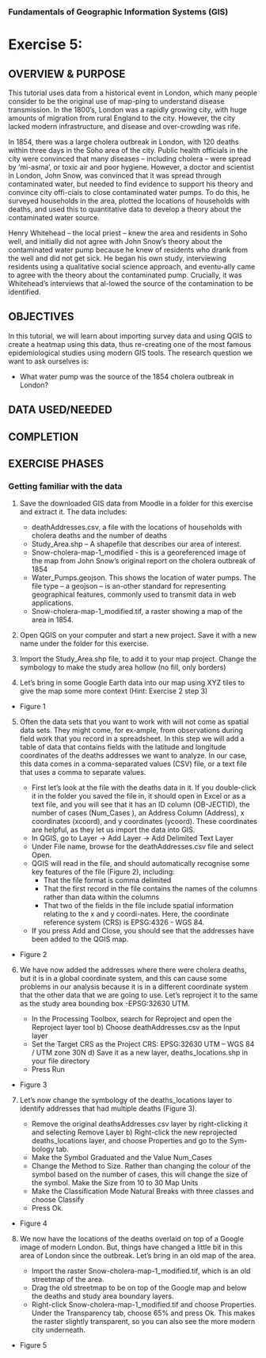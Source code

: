 ### Fundamentals of Geographic Information Systems (GIS)

# Exercise 5: 

## OVERVIEW & PURPOSE
This tutorial uses data from a historical event in London, which many people consider to be the original use of map-ping to understand disease transmission. In the 1800’s, London was a rapidly growing city, with huge amounts of migration from rural England to the city. However, the city lacked modern infrastructure, and disease and over-crowding was rife.

In 1854, there was a large cholera outbreak in London, with 120 deaths within three days in the Soho area of the city. Public health officials in the city were convinced that many diseases – including cholera – were spread by ‘mi-asma’, or toxic air and poor hygiene. However, a doctor and scientist in London, John Snow, was convinced that it was spread through contaminated water, but needed to find evidence to support his theory and convince city offi-cials to close contaminated water pumps. To do this, he surveyed households in the area, plotted the locations of households with deaths, and used this to quantitative data to develop a theory about the contaminated water source.

Henry Whitehead – the local priest – knew the area and residents in Soho well, and initially did not agree with John Snow’s theory about the contaminated water pump because he knew of residents who drank from the well and did not get sick. He began his own study, interviewing residents using a qualitative social science approach, and eventu-ally came to agree with the theory about the contaminated pump. Crucially, it was Whitehead’s interviews that al-lowed the source of the contamination to be identified.

## OBJECTIVES

In this tutorial, we will learn about importing survey data and using QGIS to create a heatmap using this data, thus re-creating one of the most famous epidemiological studies using modern GIS tools. The research question we want to ask ourselves is:
- What water pump was the source of the 1854 cholera outbreak in London?

## DATA USED/NEEDED

## COMPLETION

## EXERCISE PHASES

### Getting familiar with the data

1. Save the downloaded GIS data from Moodle in a folder for this exercise and extract it. The data includes:
	- deathAddresses.csv, a file with the locations of households with cholera deaths and the number of deaths 
	- Study_Area.shp – A shapefile that describes our area of interest.
	- Snow-cholera-map-1_modified - this is a georeferenced image of the map from John Snow’s original report on the cholera outbreak of 1854 
	- Water_Pumps.geojson. This shows the location of water pumps. The file type – a geojson – is an-other standard for representing geographical features, commonly used to transmit data in web applications. 
	- Snow-cholera-map-1_modified.tif, a raster showing a map of the area in 1854.

2. Open QGIS on your computer and start a new project. Save it with a new name under the folder for this exercise.

3. Import the Study_Area.shp file, to add it to your map project. Change the symbology to make the study area hollow (no fill, only borders)

4. Let’s bring in some Google Earth data into our map using XYZ tiles to give the map some more context (Hint: Exercise 2 step 3)

- Figure 1

5. Often the data sets that you want to work with will not come as spatial data sets. They might come, for ex-ample, from observations during field work that you record in a spreadsheet. In this step we will add a table of data that contains fields with the latitude and longitude coordinates of the deaths addresses we want to analyze. In our case, this data comes in a comma-separated values (CSV) file, or a text file that uses a comma to separate values.
	
	- First let’s look at the file with the deaths data in it. If you double-click it in the folder you saved the file in, it should open in Excel or as a text file, and you will see that it has an ID column (OB-JECTID), the number of cases (Num_Cases ), an Address Column (Address), x coordinates (xcoord), and y coordinates (ycoord). These coordinates are helpful, as they let us import the data into GIS.
	- In QGIS, go to Layer -> Add Layer -> Add Delimited Text Layer 
	- Under File name, browse for the deathAddresses.csv file and select Open.
	- QGIS will read in the file, and should automatically recognise some key features of the file (Figure 2), including:
		- That the file format is comma delimited
		- That the first record in the file contains the names of the columns rather than data within the columns
		- That two of the fields in the file include spatial information relating to the x and y coordi-nates. Here, the coordinate reference system (CRS) is EPSG:4326 - WGS 84.
	- If you press Add and Close, you should see that the addresses have been added to the QGIS map.

- Figure 2

6. We have now added the addresses where there were cholera deaths, but it is in a global coordinate system, and this can cause some problems in our analysis because it is in a different coordinate system that the other data that we are going to use. Let’s reproject it to the same as the study area bounding box -EPSG:32630 UTM.
	
	- In the Processing Toolbox, search for Reproject and open the Reproject layer tool b) Choose deathAddresses.csv as the Input layer
	- Set the Target CRS as the Project CRS: EPSG:32630 UTM – WGS 84 / UTM zone 30N d) Save it as a new layer, deaths_locations.shp in your file directory
	- Press Run

- Figure 3

7. Let’s now change the symbology of the deaths_locations layer to identify addresses that had multiple deaths (Figure 3). 
	
	- Remove the original deathsAddresses csv layer by right-clicking it and selecting Remove Layer b) Right-click the new reprojected deaths_locations layer, and choose Properties and go to the Sym-bology tab.
	- Make the Symbol Graduated and the Value Num_Cases
	- Change the Method to Size. Rather than changing the colour of the symbol based on the number of cases, this will change the size of the symbol. Make the Size from 10 to 30 Map Units
	- Make the Classification Mode Natural Breaks with three classes and choose Classify
	- Press Ok.

- Figure 4

8. We now have the locations of the deaths overlaid on top of a Google image of modern London. But, things have changed a little bit in this area of London since the outbreak. Let’s bring in an old map of the area. 
	
	- Import the raster Snow-cholera-map-1_modified.tif, which is an old streetmap of the area.
	- Drag the old streetmap to be on top of the Google map and below the deaths and study area boundary layers. 
	- Right-click Snow-cholera-map-1_modified.tif and choose Properties. Under the Transparency tab, choose 65% and press Ok. This makes the raster slightly transparent, so you can also see the more modern city underneath.

- Figure 5 
<!--stackedit_data:
eyJkaXNjdXNzaW9ucyI6eyJ4MTV3V05CSzZKRHc3Vml2Ijp7In
N0YXJ0IjoxOTk1LCJlbmQiOjIwMTQsInRleHQiOiIjIyBEQVRB
IFVTRUQvTkVFREVEIn0sIjZ1RXQxNkV3VXNNSTFGc0QiOnsic3
RhcnQiOjIwMTYsImVuZCI6MjAyOSwidGV4dCI6IiMjIENPTVBM
RVRJT04ifSwid1BiRHU5QUlWN2kyemt1dyI6eyJzdGFydCI6Mj
QxNywiZW5kIjoyNDMwLCJ0ZXh0IjoiZ2VvcmVmZXJlbmNlZCJ9
LCJvbnVZNmdaUHVLWnFPMnk2Ijp7InN0YXJ0IjozMTkwLCJlbm
QiOjMyMDAsInRleHQiOiItIEZpZ3VyZSAxIn0sInpURFRhd21H
N2ZhdnZZS3oiOnsic3RhcnQiOjQ3NTIsImVuZCI6NDc2MiwidG
V4dCI6Ii0gRmlndXJlIDIifSwiQXhISWQ3dXRERktIaGtyMCI6
eyJzdGFydCI6NTM5NSwiZW5kIjo1NDA1LCJ0ZXh0IjoiLSBGaW
d1cmUgMyJ9LCJLTlplRHVqbEZZdnR3MDNLIjp7InN0YXJ0Ijo2
MDc5LCJlbmQiOjYwODksInRleHQiOiItIEZpZ3VyZSA0In19LC
Jjb21tZW50cyI6eyJHbmRSM2h4aGRxdjluSHIxIjp7ImRpc2N1
c3Npb25JZCI6IngxNXdXTkJLNkpEdzdWaXYiLCJzdWIiOiJnaD
o0MDMwNDc4OCIsInRleHQiOiJBZGQgc2VjdGlvbiIsImNyZWF0
ZWQiOjE2ODY3MjczNzMzODB9LCJ0WXdHeGJ0R1p2OEdEU2VpIj
p7ImRpc2N1c3Npb25JZCI6IjZ1RXQxNkV3VXNNSTFGc0QiLCJz
dWIiOiJnaDo0MDMwNDc4OCIsInRleHQiOiJBZGQgc2VjdGlvbi
IsImNyZWF0ZWQiOjE2ODY3MjczNzg3OTZ9LCJmQmprM2xXZk8x
ek9RbHB1Ijp7ImRpc2N1c3Npb25JZCI6IndQYkR1OUFJVjdpMn
prdXciLCJzdWIiOiJnaDo0MDMwNDc4OCIsInRleHQiOiJMZXQg
c3R1ZGVudHMgZG8gdGhpcz8iLCJjcmVhdGVkIjoxNjg2NzI3NT
Y3MTA4fSwiVXpadWxwSm95VHVlenBLQiI6eyJkaXNjdXNzaW9u
SWQiOiJvbnVZNmdaUHVLWnFPMnk2Iiwic3ViIjoiZ2g6NDAzMD
Q3ODgiLCJ0ZXh0IjoiQWRkIHBpY3R1cmUiLCJjcmVhdGVkIjox
Njg2NzI3NzIwOTg5fSwiZ1VkYzlqOFV5TVpISVdROSI6eyJkaX
NjdXNzaW9uSWQiOiJ6VERUYXdtRzdmYXZ2WUt6Iiwic3ViIjoi
Z2g6NDAzMDQ3ODgiLCJ0ZXh0IjoiQWRkIHBpY3R1cmUiLCJjcm
VhdGVkIjoxNjg2NzI4MTU3MTg5fSwiYWlHc3pmRG1PTWtPb0Ru
MyI6eyJkaXNjdXNzaW9uSWQiOiJBeEhJZDd1dERGS0hoa3IwIi
wic3ViIjoiZ2g6NDAzMDQ3ODgiLCJ0ZXh0IjoiQWRkIHBpY3R1
cmUiLCJjcmVhdGVkIjoxNjg2NzI4MTY5NzQ4fSwiR3Bsb3h1dH
BJYmUxTnlOZyI6eyJkaXNjdXNzaW9uSWQiOiJLTlplRHVqbEZZ
dnR3MDNLIiwic3ViIjoiZ2g6NDAzMDQ3ODgiLCJ0ZXh0IjoiQW
RkIHBpY3R1cmUiLCJjcmVhdGVkIjoxNjg2NzI4MjI4ODI5fX0s
Imhpc3RvcnkiOlstMzEzOTQ2MzI1LDU0OTE5MjA2NiwxMjc5MT
I1NDk5XX0=
-->